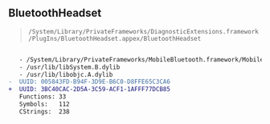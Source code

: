 ## BluetoothHeadset

> `/System/Library/PrivateFrameworks/DiagnosticExtensions.framework/PlugIns/BluetoothHeadset.appex/BluetoothHeadset`

```diff

   - /System/Library/PrivateFrameworks/MobileBluetooth.framework/MobileBluetooth
   - /usr/lib/libSystem.B.dylib
   - /usr/lib/libobjc.A.dylib
-  UUID: 005843FD-B94F-3D9E-B6C0-D8FFE65C3CA6
+  UUID: 3BC40CAC-2D5A-3C59-ACF1-1AFFF77DCB85
   Functions: 33
   Symbols:   112
   CStrings:  238

```
